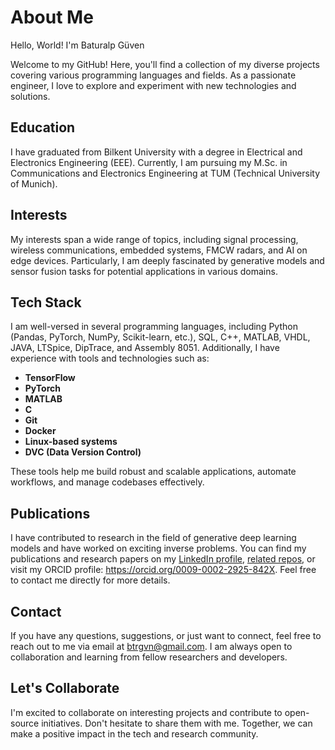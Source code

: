 # About Me
Hello, World! I'm Baturalp Güven 

Welcome to my GitHub! Here, you'll find a collection of my diverse projects covering various programming languages and fields. As a passionate engineer, I love to explore and experiment with new technologies and solutions.

## Education
I have graduated from Bilkent University with a degree in Electrical and Electronics Engineering (EEE). Currently, I am pursuing my M.Sc. in Communications and Electronics Engineering at TUM (Technical University of Munich).

## Interests
My interests span a wide range of topics, including signal processing, wireless communications, embedded systems, FMCW radars, and AI on edge devices. Particularly, I am deeply fascinated by generative models and sensor fusion tasks for potential applications in various domains.

## Tech Stack
I am well-versed in several programming languages, including Python (Pandas, PyTorch, NumPy, Scikit-learn, etc.), SQL, C++, MATLAB, VHDL, JAVA, LTSpice, DipTrace, and Assembly 8051. Additionally, I have experience with tools and technologies such as:
- **TensorFlow**
- **PyTorch**
- **MATLAB**
- **C**
- **Git**
- **Docker**
- **Linux-based systems**
- **DVC (Data Version Control)**

These tools help me build robust and scalable applications, automate workflows, and manage codebases effectively.

## Publications
I have contributed to research in the field of generative deep learning models and have worked on exciting inverse problems. You can find my publications and research papers on my 
<a href="https://www.linkedin.com/in/baturalp-guven/">LinkedIn profile</a>, <a href="https://github.com/baturalpguven/A-Diffusion-Based-Reconstruction-Technique-for-Single-Pixel-Camera">related repos</a>, or visit my ORCID profile: <a href="https://orcid.org/0009-0002-2925-842X">https://orcid.org/0009-0002-2925-842X</a>. Feel free to contact me directly for more details.

## Contact
If you have any questions, suggestions, or just want to connect, feel free to reach out to me via email at btrgvn@gmail.com. I am always open to collaboration and learning from fellow researchers and developers.

## Let's Collaborate
I'm excited to collaborate on interesting projects and contribute to open-source initiatives. Don't hesitate to share them with me. Together, we can make a positive impact in the tech and research community.
